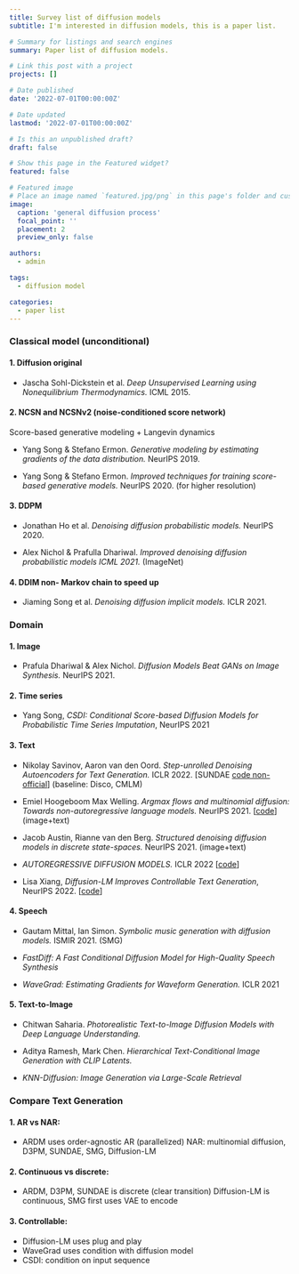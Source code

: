 ```yaml
---
title: Survey list of diffusion models
subtitle: I'm interested in diffusion models, this is a paper list.

# Summary for listings and search engines
summary: Paper list of diffusion models.

# Link this post with a project
projects: []

# Date published
date: '2022-07-01T00:00:00Z'

# Date updated
lastmod: '2022-07-01T00:00:00Z'

# Is this an unpublished draft?
draft: false

# Show this page in the Featured widget?
featured: false

# Featured image
# Place an image named `featured.jpg/png` in this page's folder and customize its options here.
image:
  caption: 'general diffusion process'
  focal_point: ''
  placement: 2
  preview_only: false

authors:
  - admin

tags:
  - diffusion model

categories:
  - paper list
---
```


### Classical model (unconditional)
#### 1. Diffusion original 

- Jascha Sohl-Dickstein et al. *Deep Unsupervised Learning using Nonequilibrium Thermodynamics.* ICML 2015.

#### 2. NCSN and NCSNv2 (noise-conditioned score network)
Score-based generative modeling + Langevin dynamics

- Yang Song & Stefano Ermon. *Generative modeling by estimating gradients of the data distribution.* NeurIPS 2019. 

- Yang Song & Stefano Ermon. *Improved techniques for training score-based generative models.* NeurIPS 2020.  (for higher resolution)

#### 3. DDPM

- Jonathan Ho et al. *Denoising diffusion probabilistic models.* NeurlPS 2020. 

- Alex Nichol & Prafulla Dhariwal. *Improved denoising diffusion probabilistic models ICML 2021.*  (ImageNet)

#### 4. DDIM non- Markov chain to speed up

-  Jiaming Song et al. *Denoising diffusion implicit models.* ICLR 2021. 

### Domain
#### 1. Image

- Prafula Dhariwal & Alex Nichol. *Diffusion Models Beat GANs on Image Synthesis.* NeurIPS 2021. 

#### 2. Time series

- Yang Song, *CSDI: Conditional Score-based Diffusion Models for Probabilistic Time Series Imputation*, NeurIPS 2021

#### 3. Text

- Nikolay Savinov, Aaron van den Oord. *Step-unrolled Denoising Autoencoders for Text Generation.* ICLR 2022. [SUNDAE [code non-official](https://github.com/vvvm23/sundae)] (baseline: Disco, CMLM)

- Emiel Hoogeboom Max Welling. *Argmax flows and multinomial diffusion: Towards non-autoregressive language models.* NeurIPS 2021. [[code](https://github.com/ehoogeboom/multinomial_diffusion)] (image+text)

- Jacob Austin, Rianne van den Berg. *Structured denoising diffusion models in discrete state-spaces.* NeurIPS 2021. (image+text)

- *AUTOREGRESSIVE DIFFUSION MODELS.* ICLR 2022 [[code](https://github.com/heejkoo/Awesome-Diffusion-Models)]

- Lisa Xiang, *Diffusion-LM Improves Controllable Text Generation*, NeurIPS 2022. [[code](https://github.com/XiangLi1999/Diffusion-LM)]

#### 4. Speech

- Gautam Mittal, Ian Simon. *Symbolic music generation with diffusion models.* ISMIR 2021. (SMG)

- *FastDiff: A Fast Conditional Diffusion Model for High-Quality Speech Synthesis*

- *WaveGrad: Estimating Gradients for Waveform Generation.* ICLR 2021 

#### 5. Text-to-Image

- Chitwan Saharia. *Photorealistic Text-to-Image Diffusion Models with Deep Language Understanding.*

- Aditya Ramesh, Mark Chen. *Hierarchical Text-Conditional Image Generation with CLIP Latents.*  

- *KNN-Diffusion: Image Generation via Large-Scale Retrieval* 

### Compare Text Generation

#### 1. AR vs NAR: 

- ARDM uses order-agnostic AR (parallelized)
NAR: multinomial diffusion, D3PM, SUNDAE, SMG, Diffusion-LM

#### 2. Continuous vs discrete: 

- ARDM, D3PM, SUNDAE is discrete (clear transition)
Diffusion-LM is continuous, SMG first uses VAE to encode

#### 3. Controllable: 

- Diffusion-LM uses plug and play
- WaveGrad uses condition with diffusion model
- CSDI: condition on input sequence